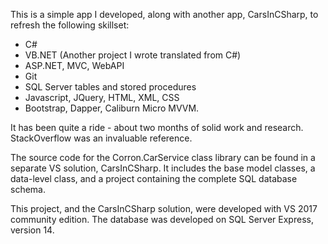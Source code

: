 This is a simple app I developed, along with another app, CarsInCSharp, to refresh the following skillset:

* C#
* VB.NET (Another project I wrote translated from C#)
* ASP.NET, MVC, WebAPI
* Git
* SQL Server tables and stored procedures
* Javascript, JQuery, HTML, XML, CSS
* Bootstrap, Dapper, Caliburn Micro MVVM.

It has been quite a ride - about two months of solid work and research. StackOverflow was an invaluable reference.

The source code for the Corron.CarService class library can be found in a separate VS solution, CarsInCSharp. It includes the base model classes, a data-level class, and a project containing the complete SQL database schema.

This project, and the CarsInCSharp solution, were developed with VS 2017 community edition. The database was developed on SQL Server Express, version 14.

